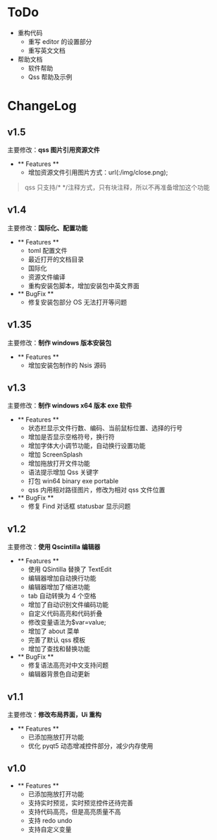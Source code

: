 # ToDo

+ 重构代码
    - 重写 editor 的设置部分
    - 重写英文文档
+ 帮助文档
    - 软件帮助
    - Qss 帮助及示例

# ChangeLog

## v1.5
主要修改：**qss 图片引用资源文件**

+ ** Features **
    - 增加资源文件引用图片方式：url(:/img/close.png);

> qss 只支持/* */注释方式，只有块注释，所以不再准备增加这个功能

## v1.4
主要修改：**国际化、配置功能**

+ ** Features **
    - toml 配置文件
    - 最近打开的文档目录
    - 国际化
    - 资源文件编译
    - 重构安装包脚本，增加安装包中英文界面
+ ** BugFix **
    - 修复安装包部分 OS 无法打开等问题

## v1.35
主要修改：**制作 windows 版本安装包**

+ ** Features **
    - 增加安装包制作的 Nsis 源码

## v1.3
主要修改：**制作 windows x64 版本 exe 软件**

+ ** Features **
    - 状态栏显示文件行数、编码、当前鼠标位置、选择的行号
    - 增加是否显示空格符号，换行符
    - 增加字体大小调节功能，自动换行设置功能
    - 增加 ScreenSplash
    - 增加拖放打开文件功能
    - 语法提示增加 Qss 关键字
    - 打包 win64 binary exe portable
    - qss 内用相对路径图片，修改为相对 qss 文件位置
+ ** BugFix **
    - 修复 Find 对话框 statusbar 显示问题

## v1.2

主要修改：**使用 Qscintilla 编辑器**

+ ** Features **
    - 使用 QSintilla 替换了 TextEdit
    - 编辑器增加自动换行功能
    - 编辑器增加了缩进功能
    - tab 自动转换为 4 个空格
    - 增加了自动识别文件编码功能
    - 自定义代码高亮和代码折叠
    - 修改变量语法为$var=value;
    - 增加了 about 菜单
    - 完善了默认 qss 模板
    - 增加了查找和替换功能
+ ** BugFix **
    - 修复语法高亮对中文支持问题
    - 编辑器背景色自动更新

## v1.1
主要修改：**修改布局界面，Ui 重构**

+ ** Features **
    - 已添加拖放打开功能
    - 优化 pyqt5 动态增减控件部分，减少内存使用

## v1.0

+ ** Features **
    - 已添加拖放打开功能
    - 支持实时预览，实时预览控件还待完善
    - 支持代码高亮，但是高亮质量不高
    - 支持 redo undo
    - 支持自定义变量